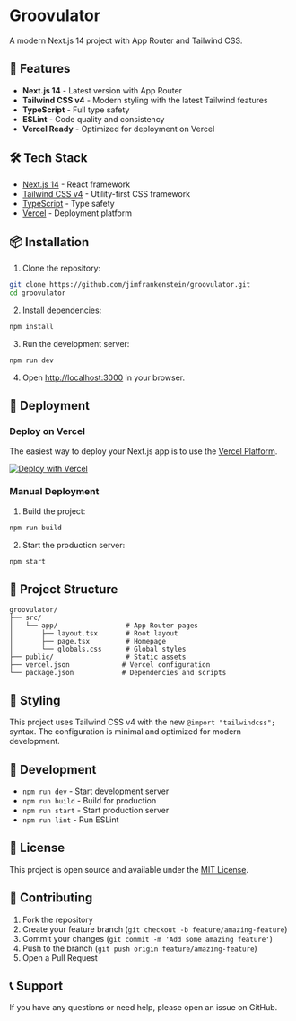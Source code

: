 # Groovulator

A modern Next.js 14 project with App Router and Tailwind CSS.

## 🚀 Features

- **Next.js 14** - Latest version with App Router
- **Tailwind CSS v4** - Modern styling with the latest Tailwind features
- **TypeScript** - Full type safety
- **ESLint** - Code quality and consistency
- **Vercel Ready** - Optimized for deployment on Vercel

## 🛠️ Tech Stack

- [Next.js 14](https://nextjs.org/) - React framework
- [Tailwind CSS v4](https://tailwindcss.com/) - Utility-first CSS framework
- [TypeScript](https://www.typescriptlang.org/) - Type safety
- [Vercel](https://vercel.com/) - Deployment platform

## 📦 Installation

1. Clone the repository:
```bash
git clone https://github.com/jimfrankenstein/groovulator.git
cd groovulator
```

2. Install dependencies:
```bash
npm install
```

3. Run the development server:
```bash
npm run dev
```

4. Open [http://localhost:3000](http://localhost:3000) in your browser.

## 🚀 Deployment

### Deploy on Vercel

The easiest way to deploy your Next.js app is to use the [Vercel Platform](https://vercel.com/new?utm_medium=default-template&filter=next.js&utm_source=create-next-app&utm_campaign=create-next-app-readme).

[![Deploy with Vercel](https://vercel.com/button)](https://vercel.com/new/clone?repository-url=https://github.com/jimfrankenstein/groovulator)

### Manual Deployment

1. Build the project:
```bash
npm run build
```

2. Start the production server:
```bash
npm start
```

## 📁 Project Structure

```
groovulator/
├── src/
│   └── app/                 # App Router pages
│       ├── layout.tsx       # Root layout
│       ├── page.tsx         # Homepage
│       └── globals.css      # Global styles
├── public/                  # Static assets
├── vercel.json             # Vercel configuration
└── package.json            # Dependencies and scripts
```

## 🎨 Styling

This project uses Tailwind CSS v4 with the new `@import "tailwindcss";` syntax. The configuration is minimal and optimized for modern development.

## 🔧 Development

- `npm run dev` - Start development server
- `npm run build` - Build for production
- `npm run start` - Start production server
- `npm run lint` - Run ESLint

## 📝 License

This project is open source and available under the [MIT License](LICENSE).

## 🤝 Contributing

1. Fork the repository
2. Create your feature branch (`git checkout -b feature/amazing-feature`)
3. Commit your changes (`git commit -m 'Add some amazing feature'`)
4. Push to the branch (`git push origin feature/amazing-feature`)
5. Open a Pull Request

## 📞 Support

If you have any questions or need help, please open an issue on GitHub.
